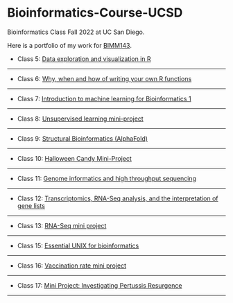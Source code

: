 # Bioinformatics-Course-UCSD
Bioinformatics Class Fall 2022 at UC San Diego.

Here is a portfolio of my work for [BIMM143](https://bioboot.github.io/bimm143_F22/).

- Class 5: [Data exploration and visualization in R](https://github.com/k3alvare/Bioinformatics-Course-UCSD/blob/main/week03/class05/class05.md)
---
- Class 6: [Why, when and how of writing your own R functions](https://github.com/k3alvare/Bioinformatics-Course-UCSD/blob/main/week03/class06/class06.md)
---
- Class 7: [Introduction to machine learning for Bioinformatics 1](https://github.com/k3alvare/Bioinformatics-Course-UCSD/blob/main/week04/class07/class07.md)
---
- Class 8: [Unsupervised learning mini-project](https://github.com/k3alvare/Bioinformatics-Course-UCSD/blob/main/week04/class_08_miniproject/Untitled.md)
---
- Class 9: [Structural Bioinformatics (AlphaFold)](https://github.com/k3alvare/Bioinformatics-Course-UCSD/blob/main/week05/class09/class09.md)
---
- Class 10: [Halloween Candy Mini-Project](https://github.com/k3alvare/Bioinformatics-Course-UCSD/blob/main/class10/class10.md)
---
- Class 11: [Genome informatics and high throughput sequencing](https://github.com/k3alvare/Bioinformatics-Course-UCSD/blob/main/week06/class11/class11.md)
---
- Class 12: [Transcriptomics, RNA-Seq analysis, and the interpretation of gene lists](https://github.com/k3alvare/Bioinformatics-Course-UCSD/blob/main/week06/class12/class12.md)
---
- Class 13: [RNA-Seq mini project](https://github.com/k3alvare/Bioinformatics-Course-UCSD/blob/main/week07/class13/class13.md)
---
- Class 15: [Essential UNIX for bioinformatics](https://github.com/k3alvare/Bioinformatics-Course-UCSD/blob/main/week08/class15/Untitled.md)
---
- Class 16: [Vaccination rate mini project](https://github.com/k3alvare/Bioinformatics-Course-UCSD/blob/main/week09/class16/class16.md)
---
- Class 17: [Mini Project: Investigating Pertussis Resurgence](https://github.com/k3alvare/Bioinformatics-Course-UCSD/blob/main/week10/class18.md)
---
